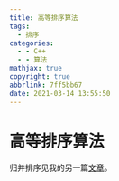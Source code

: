 ```yaml
---
title: 高等排序算法
tags:
  - 排序
categories:
  - - C++
  - - 算法
mathjax: true
copyright: true
abbrlink: 7ff5bb67
date: 2021-03-14 13:55:50
---
```


# 高等排序算法

归并排序见我的另一篇[文章](https://grant1499.github.io/2021/04/17/two-pointers%E6%80%9D%E6%83%B3%E4%B8%8E%E5%BD%92%E5%B9%B6%E6%8E%92%E5%BA%8F/#more)。

<!--more-->

